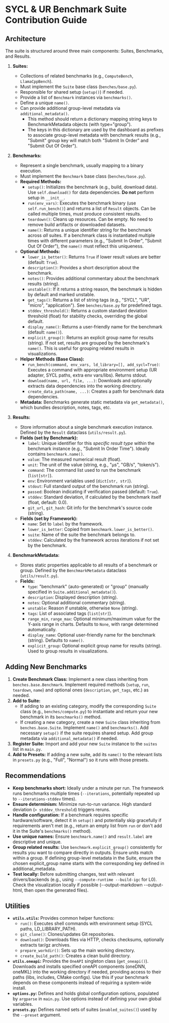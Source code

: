 # SYCL & UR Benchmark Suite Contribution Guide

## Architecture

The suite is structured around three main components: Suites, Benchmarks, and Results.

1. **Suites:**
    * Collections of related benchmarks (e.g., `ComputeBench`, `LlamaCppBench`).
    * Must implement the `Suite` base class (`benches/base.py`).
    * Responsible for shared setup (`setup()`) if needed.
    * Provide a list of `Benchmark` instances via `benchmarks()`.
    * Define a unique `name()`.
    * Can provide additional group-level metadata via `additional_metadata()`.
        * This method should return a dictionary mapping string keys to BenchmarkMetadata objects (with type="group").
        * The keys in this dictionary are used by the dashboard as prefixes to associate group-level metadata with benchmark results (e.g., "Submit" group key will match both "Submit In Order" and "Submit Out Of Order").

2. **Benchmarks:**
    * Represent a single benchmark, usually mapping to a binary execution.
    * Must implement the `Benchmark` base class (`benches/base.py`).
    * **Required Methods:**
        * `setup()`: Initializes the benchmark (e.g., build, download data). Use `self.download()` for data dependencies. **Do not** perform setup in `__init__`.
        * `run(env_vars)`: Executes the benchmark binary (use `self.run_bench()`) and returns a list of `Result` objects. Can be called multiple times, must produce consistent results.
        * `teardown()`: Cleans up resources. Can be empty. No need to remove build artifacts or downloaded datasets.
        * `name()`: Returns a unique identifier string for the benchmark across *all* suites. If a benchmark class is instantiated multiple times with different parameters (e.g., "Submit In Order", "Submit Out Of Order"), the `name()` must reflect this uniqueness.
    * **Optional Methods:**
        * `lower_is_better()`: Returns `True` if lower result values are better (default: `True`).
        * `description()`: Provides a short description about the benchmark.
        * `notes()`: Provides additional commentary about the benchmark results (string).
        * `unstable()`: If it returns a string reason, the benchmark is hidden by default and marked unstable.
        * `get_tags()`: Returns a list of string tags (e.g., "SYCL", "UR", "micro", "application"). See `benches/base.py` for predefined tags.
        * `stddev_threshold()`: Returns a custom standard deviation threshold (float) for stability checks, overriding the global default.
        * `display_name()`: Returns a user-friendly name for the benchmark (default: `name()`).
        * `explicit_group()`: Returns an explicit group name for results (string). If not set, results are grouped by the benchmark's `name()`. This is useful for grouping related results in visualizations.
    * **Helper Methods (Base Class):**
        * `run_bench(command, env_vars, ld_library=[], add_sycl=True)`: Executes a command with appropriate environment setup (UR adapter, SYCL paths, extra env vars/libs). Returns stdout.
        * `download(name, url, file, ...)`: Downloads and optionally extracts data dependencies into the working directory.
        * `create_data_path(name, ...)`: Creates a path for benchmark data dependencies.
    * **Metadata:** Benchmarks generate static metadata via `get_metadata()`, which bundles description, notes, tags, etc.

3. **Results:**
    * Store information about a single benchmark execution instance. Defined by the `Result` dataclass (`utils/result.py`).
    * **Fields (set by Benchmark):**
        * `label`: Unique identifier for this *specific result type* within the benchmark instance (e.g., "Submit In Order Time"). Ideally contains `benchmark.name()`.
        * `value`: The measured numerical result (float).
        * `unit`: The unit of the value (string, e.g., "μs", "GB/s", "token/s").
        * `command`: The command list used to run the benchmark (`list[str]`).
        * `env`: Environment variables used (`dict[str, str]`).
        * `stdout`: Full standard output of the benchmark run (string).
        * `passed`: Boolean indicating if verification passed (default: `True`).
        * `stddev`: Standard deviation, if calculated by the benchmark itself (float, default: 0.0).
        * `git_url`, `git_hash`: Git info for the benchmark's source code (string).
    * **Fields (set by Framework):**
        * `name`: Set to `label` by the framework.
        * `lower_is_better`: Copied from `benchmark.lower_is_better()`.
        * `suite`: Name of the suite the benchmark belongs to.
        * `stddev`: Calculated by the framework across iterations if not set by the benchmark.

4. **BenchmarkMetadata:**
    * Stores static properties applicable to all results of a benchmark or group. Defined by the `BenchmarkMetadata` dataclass (`utils/result.py`).
    * **Fields:**
        * `type`: "benchmark" (auto-generated) or "group" (manually specified in `Suite.additional_metadata()`).
        * `description`: Displayed description (string).
        * `notes`: Optional additional commentary (string).
        * `unstable`: Reason if unstable, otherwise `None` (string).
        * `tags`: List of associated tags (`list[str]`).
        * `range_min`, `range_max`: Optional minimum/maximum value for the Y-axis range in charts. Defaults to `None`, with range determined automatically.
        * `display_name`: Optional user-friendly name for the benchmark (string). Defaults to `name()`.
        * `explicit_group`: Optional explicit group name for results (string). Used to group results in visualizations.

## Adding New Benchmarks

1. **Create Benchmark Class:** Implement a new class inheriting from `benches.base.Benchmark`. Implement required methods (`setup`, `run`, `teardown`, `name`) and optional ones (`description`, `get_tags`, etc.) as needed.
2. **Add to Suite:**
    * If adding to an existing category, modify the corresponding `Suite` class (e.g., `benches/compute.py`) to instantiate and return your new benchmark in its `benchmarks()` method.
    * If creating a new category, create a new `Suite` class inheriting from `benches.base.Suite`. Implement `name()` and `benchmarks()`. Add necessary `setup()` if the suite requires shared setup. Add group metadata via `additional_metadata()` if needed.
3. **Register Suite:** Import and add your new `Suite` instance to the `suites` list in `main.py`.
4. **Add to Presets:** If adding a new suite, add its `name()` to the relevant lists in `presets.py` (e.g., "Full", "Normal") so it runs with those presets.

## Recommendations

* **Keep benchmarks short:** Ideally under a minute per run. The framework runs benchmarks multiple times (`--iterations`, potentially repeated up to `--iterations-stddev` times).
* **Ensure determinism:** Minimize run-to-run variance. High standard deviation (`> stddev_threshold`) triggers reruns.
* **Handle configuration:** If a benchmark requires specific hardware/software, detect it in `setup()` and potentially skip gracefully if requirements aren't met (e.g., return an empty list from `run` or don't add it in the Suite's `benchmarks()` method).
* **Use unique names:** Ensure `benchmark.name()` and `result.label` are descriptive and unique.
* **Group related results:** Use `benchmark.explicit_group()` consistently for results you want to compare directly in outputs. Ensure units match within a group. If defining group-level metadata in the Suite, ensure the chosen explicit_group name starts with the corresponding key defined in additional_metadata.
* **Test locally:** Before submitting changes, test with relevant drivers/backends (e.g., using `--compute-runtime --build-igc` for L0). Check the visualization locally if possible (--output-markdown --output-html, then open the generated files).

## Utilities

* **`utils.utils`:** Provides common helper functions:
    * `run()`: Executes shell commands with environment setup (SYCL paths, LD_LIBRARY_PATH).
    * `git_clone()`: Clones/updates Git repositories.
    * `download()`: Downloads files via HTTP, checks checksums, optionally extracts tar/gz archives.
    * `prepare_workdir()`: Sets up the main working directory.
    * `create_build_path()`: Creates a clean build directory.
* **`utils.oneapi`:** Provides the `OneAPI` singleton class (`get_oneapi()`). Downloads and installs specified oneAPI components (oneDNN, oneMKL) into the working directory if needed, providing access to their paths (libs, includes, CMake configs). Use this if your benchmark depends on these components instead of requiring a system-wide install.
* **`options.py`:** Defines and holds global configuration options, populated by `argparse` in `main.py`. Use options instead of defining your own global variables.
* **`presets.py`:** Defines named sets of suites (`enabled_suites()`) used by the `--preset` argument.
